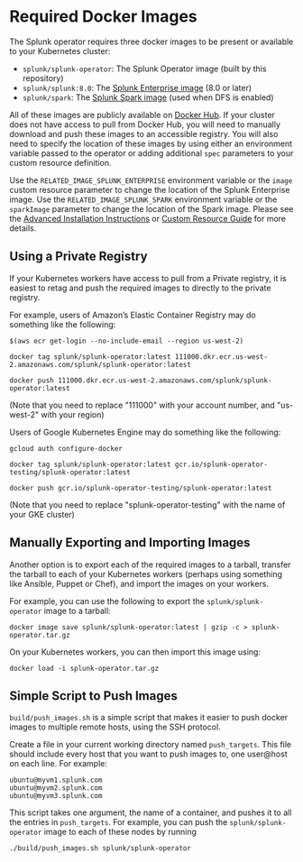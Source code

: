 # Required Docker Images

The Splunk operator requires three docker images to be present or available
to your Kubernetes cluster:

* `splunk/splunk-operator`: The Splunk Operator image (built by this repository)
* `splunk/splunk:8.0`: The [Splunk Enterprise image](https://github.com/splunk/docker-splunk) (8.0 or later)
* `splunk/spark`: The [Splunk Spark image](https://github.com/splunk/docker-spark) (used when DFS is enabled)

All of these images are publicly available on [Docker Hub](https://hub.docker.com/).
If your cluster does not have access to pull from Docker Hub, you will need to
manually download and push these images to an accessible registry. You will
also need to specify the location of these images by using either an environment
variable passed to the operator or adding additional `spec` parameters to your 
custom resource definition.

Use the `RELATED_IMAGE_SPLUNK_ENTERPRISE` environment variable or the `image`
custom resource parameter to change the location of the Splunk Enterprise
image. Use the `RELATED_IMAGE_SPLUNK_SPARK` environment variable or the
`sparkImage` parameter to change the location of the Spark image. Please see the
[Advanced Installation Instructions](Install.md) or
[Custom Resource Guide](CustomResources.md) for more details.


## Using a Private Registry

If your Kubernetes workers have access to pull from a Private registry, it is
easiest to retag and push the required images to directly to the private registry.

For example, users of Amazon’s Elastic Container Registry may do something
like the following:

```
$(aws ecr get-login --no-include-email --region us-west-2)

docker tag splunk/splunk-operator:latest 111000.dkr.ecr.us-west-2.amazonaws.com/splunk/splunk-operator:latest

docker push 111000.dkr.ecr.us-west-2.amazonaws.com/splunk/splunk-operator:latest
```

(Note that you need to replace "111000" with your account number, and
"us-west-2" with your region)

Users of Google Kubernetes Engine may do something like the following:

```
gcloud auth configure-docker

docker tag splunk/splunk-operator:latest gcr.io/splunk-operator-testing/splunk-operator:latest

docker push gcr.io/splunk-operator-testing/splunk-operator:latest
```

(Note that you need to replace "splunk-operator-testing" with the name of your GKE cluster)


## Manually Exporting and Importing Images

Another option is to export each of the required images to a tarball, transfer
the tarball to each of your Kubernetes workers (perhaps using something like
Ansible, Puppet or Chef), and import the images on your workers.

For example, you can use the following to export the `splunk/splunk-operator`
image to a tarball:

```
docker image save splunk/splunk-operator:latest | gzip -c > splunk-operator.tar.gz
```

On your Kubernetes workers, you can then import this image using:

```
docker load -i splunk-operator.tar.gz
```


## Simple Script to Push Images

`build/push_images.sh` is a simple script that makes it easier to push docker
images to multiple remote hosts, using the SSH protocol.

Create a file in your current working directory named `push_targets`. This
file should include every host that you want to push images to, one user@host
on each line. For example:

```
ubuntu@myvm1.splunk.com
ubuntu@myvm2.splunk.com
ubuntu@myvm3.splunk.com
```

This script takes one argument, the name of a container, and pushes it to
all the entries in `push_targets`. For example, you can push the
`splunk/splunk-operator` image to each of these nodes by running

```
./build/push_images.sh splunk/splunk-operator
```
